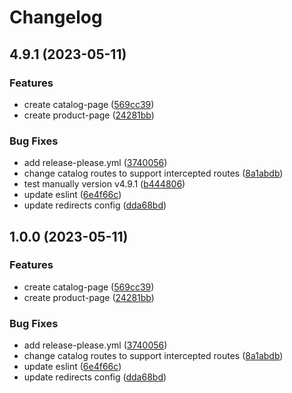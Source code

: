 # Changelog

## 4.9.1 (2023-05-11)


### Features

* create catalog-page ([569cc39](https://github.com/jcarlos0511/intercepted-routes-poc/commit/569cc39cb93421d2dc960cf55859c5527bf9d998))
* create product-page ([24281bb](https://github.com/jcarlos0511/intercepted-routes-poc/commit/24281bbf2ccca402a01262cda5df91bd4838f77c))


### Bug Fixes

* add release-please.yml ([3740056](https://github.com/jcarlos0511/intercepted-routes-poc/commit/3740056c2537fc4ddbcc65db42a3c96a2c361ad5))
* change catalog routes to support intercepted routes ([8a1abdb](https://github.com/jcarlos0511/intercepted-routes-poc/commit/8a1abdbaade63696554e409cd997a18fbf753a42))
* test manually version v4.9.1 ([b444806](https://github.com/jcarlos0511/intercepted-routes-poc/commit/b44480613694f569aa7435c623b51fbf4afbb550))
* update eslint ([6e4f66c](https://github.com/jcarlos0511/intercepted-routes-poc/commit/6e4f66cd2a85adcdd33b924fa3f6952af8ed6d8b))
* update redirects config ([dda68bd](https://github.com/jcarlos0511/intercepted-routes-poc/commit/dda68bde9015def318696d9df7e5c7f1183fc736))

## 1.0.0 (2023-05-11)


### Features

* create catalog-page ([569cc39](https://github.com/jcarlos0511/intercepted-routes-poc/commit/569cc39cb93421d2dc960cf55859c5527bf9d998))
* create product-page ([24281bb](https://github.com/jcarlos0511/intercepted-routes-poc/commit/24281bbf2ccca402a01262cda5df91bd4838f77c))


### Bug Fixes

* add release-please.yml ([3740056](https://github.com/jcarlos0511/intercepted-routes-poc/commit/3740056c2537fc4ddbcc65db42a3c96a2c361ad5))
* change catalog routes to support intercepted routes ([8a1abdb](https://github.com/jcarlos0511/intercepted-routes-poc/commit/8a1abdbaade63696554e409cd997a18fbf753a42))
* update eslint ([6e4f66c](https://github.com/jcarlos0511/intercepted-routes-poc/commit/6e4f66cd2a85adcdd33b924fa3f6952af8ed6d8b))
* update redirects config ([dda68bd](https://github.com/jcarlos0511/intercepted-routes-poc/commit/dda68bde9015def318696d9df7e5c7f1183fc736))

